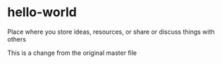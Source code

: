 # hello-world
Place where you store ideas, resources, or share or discuss things with others 

This is a change from the original master file
